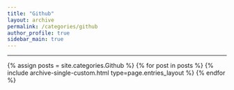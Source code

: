 ```yaml
---
title: "Github"
layout: archive
permalink: /categories/github
author_profile: true
sidebar_main: true
---
```


***

{% assign posts = site.categories.Github %}
{% for post in posts %} {% include archive-single-custom.html type=page.entries_layout %} {% endfor %}
